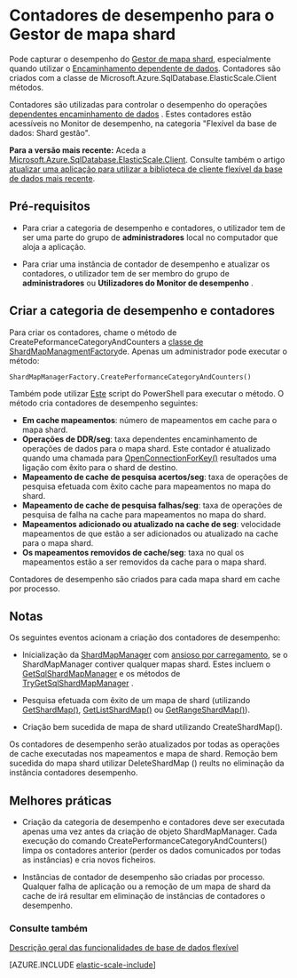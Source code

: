 <properties
    pageTitle="Contadores de desempenho para o Gestor de mapa shard"
    description="ShardMapManager escolares e dados dependentes encaminhamento contadores de desempenho"
    services="sql-database"
    documentationCenter=""
    manager="jhubbard"
    authors="SilviaDoomra"
    editor=""/>

<tags
    ms.service="sql-database"
    ms.workload="sql-database"
    ms.tgt_pltfrm="na"
    ms.devlang="na"
    ms.topic="article"
    ms.date="05/23/2016"
    ms.author="SilviaDoomra"/>

# <a name="performance-counters-for-shard-map-manager"></a>Contadores de desempenho para o Gestor de mapa shard

Pode capturar o desempenho do [Gestor de mapa shard](sql-database-elastic-scale-shard-map-management.md), especialmente quando utilizar o [Encaminhamento dependente de dados](sql-database-elastic-scale-data-dependent-routing.md). Contadores são criados com a classe de Microsoft.Azure.SqlDatabase.ElasticScale.Client métodos.  

Contadores são utilizadas para controlar o desempenho do operações [dependentes encaminhamento de dados](sql-database-elastic-scale-data-dependent-routing.md) . Estes contadores estão acessíveis no Monitor de desempenho, na categoria "Flexível da base de dados: Shard gestão".

**Para a versão mais recente:** Aceda a [Microsoft.Azure.SqlDatabase.ElasticScale.Client](https://www.nuget.org/packages/Microsoft.Azure.SqlDatabase.ElasticScale.Client/). Consulte também o artigo [atualizar uma aplicação para utilizar a biblioteca de cliente flexível da base de dados mais recente](sql-database-elastic-scale-upgrade-client-library.md).

## <a name="prerequisites"></a>Pré-requisitos

* Para criar a categoria de desempenho e contadores, o utilizador tem de ser uma parte do grupo de **administradores** local no computador que aloja a aplicação.  

* Para criar uma instância de contador de desempenho e atualizar os contadores, o utilizador tem de ser membro do grupo de **administradores** ou **Utilizadores do Monitor de desempenho** . 

## <a name="create-performance-category-and-counters"></a>Criar a categoria de desempenho e contadores 

Para criar os contadores, chame o método de CreatePeformanceCategoryAndCounters a [classe de ShardMapManagmentFactory](https://msdn.microsoft.com/library/azure/microsoft.azure.sqldatabase.elasticscale.shardmanagement.shardmapmanagerfactory.aspx)de. Apenas um administrador pode executar o método: 

    ShardMapManagerFactory.CreatePerformanceCategoryAndCounters()  

Também pode utilizar [Este](https://gallery.technet.microsoft.com/scriptcenter/Elastic-DB-Tools-for-Azure-17e3d283) script do PowerShell para executar o método. O método cria contadores de desempenho seguintes:  

* **Em cache mapeamentos**: número de mapeamentos em cache para o mapa shard.
*  **Operações de DDR/seg**: taxa dependentes encaminhamento de operações de dados para o mapa shard. Este contador é atualizado quando uma chamada para [OpenConnectionForKey()](https://msdn.microsoft.com/library/azure/microsoft.azure.sqldatabase.elasticscale.shardmanagement.shardmap.openconnectionforkey.aspx) resultados uma ligação com êxito para o shard de destino. 
*  **Mapeamento de cache de pesquisa acertos/seg**: taxa de operações de pesquisa efetuada com êxito cache para mapeamentos no mapa do shard. 
*  **Mapeamento de cache de pesquisa falhas/seg**: taxa de operações de pesquisa de falha na cache para mapeamentos no mapa do shard.
*  **Mapeamentos adicionado ou atualizado na cache de seg**: velocidade mapeamentos de que estão a ser adicionados ou atualizado na cache para o mapa shard. 
*  **Os mapeamentos removidos de cache/seg**: taxa no qual os mapeamentos estão a ser removidos da cache para o mapa shard. 

Contadores de desempenho são criados para cada mapa shard em cache por processo.  


## <a name="notes"></a>Notas
Os seguintes eventos acionam a criação dos contadores de desempenho:  

* Inicialização da [ShardMapManager](https://msdn.microsoft.com/library/azure/microsoft.azure.sqldatabase.elasticscale.shardmanagement.shardmapmanager.aspx) com [ansioso por carregamento](https://msdn.microsoft.com/library/azure/microsoft.azure.sqldatabase.elasticscale.shardmanagement.shardmapmanagerloadpolicy.aspx), se o ShardMapManager contiver qualquer mapas shard. Estes incluem o [GetSqlShardMapManager](https://msdn.microsoft.com/library/azure/microsoft.azure.sqldatabase.elasticscale.shardmanagement.shardmapmanagerfactory.getsqlshardmapmanager.aspx?f=255&MSPPError=-2147217396#M:Microsoft.Azure.SqlDatabase.ElasticScale.ShardManagement.ShardMapManagerFactory.GetSqlShardMapManager%28System.String,Microsoft.Azure.SqlDatabase.ElasticScale.ShardManagement.ShardMapManagerLoadPolicy%29) e os métodos de [TryGetSqlShardMapManager](https://msdn.microsoft.com/library/azure/microsoft.azure.sqldatabase.elasticscale.shardmanagement.shardmapmanagerfactory.trygetsqlshardmapmanager.aspx) .
* Pesquisa efetuada com êxito de um mapa de shard (utilizando [GetShardMap()](https://msdn.microsoft.com/library/azure/dn824215.aspx), [GetListShardMap()](https://msdn.microsoft.com/library/azure/dn824212.aspx) ou [GetRangeShardMap()](https://msdn.microsoft.com/library/azure/dn824173.aspx)). 

* Criação bem sucedida de mapa de shard utilizando CreateShardMap().

Os contadores de desempenho serão atualizados por todas as operações de cache executadas nos mapeamentos e mapa de shard. Remoção bem sucedida do mapa shard utilizar DeleteShardMap () reults no eliminação da instância contadores desempenho.  

## <a name="best-practices"></a>Melhores práticas

* Criação da categoria de desempenho e contadores deve ser executada apenas uma vez antes da criação de objeto ShardMapManager. Cada execução do comando CreatePerformanceCategoryAndCounters() limpa os contadores anterior (perder os dados comunicados por todas as instâncias) e cria novos ficheiros.  

* Instâncias de contador de desempenho são criadas por processo. Qualquer falha de aplicação ou a remoção de um mapa de shard da cache de irá resultar em eliminação de instâncias de contadores o desempenho.  

### <a name="see-also"></a>Consulte também

[Descrição geral das funcionalidades de base de dados flexível](sql-database-elastic-scale-introduction.md)  

[AZURE.INCLUDE [elastic-scale-include](../../includes/elastic-scale-include.md)]

<!--Anchors-->
<!--Image references-->

